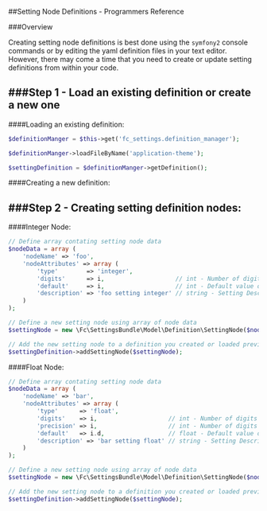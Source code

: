 ##Setting Node Definitions - Programmers Reference

###Overview

Creating setting node definitions is best done using the `symfony2` console
commands or by editing the yaml definition files in your text editor. However,
there may come a time that you need to create or update setting definitions from
within your code.


###Step 1 - Load an existing definition or create a new one
---

####Loading an existing definition:

``` php
$definitionManger = $this->get('fc_settings.definition_manager');

$definitionManger->loadFileByName('application-theme');

$settingDefinition = $definitionManger->getDefinition();
```

####Creating a new definition:

###Step 2 - Creating setting definition nodes:
---

####Integer Node:

``` php
// Define array contating setting node data
$nodeData = array (
    'nodeName' => 'foo',
    'nodeAttributes' => array (
        'type'        => 'integer',
        'digits'      => i,                    // int - Number of digits in integer
        'default'     => i,                    // int - Default value of integer [optional]
        'description' => 'foo setting integer' // string - Setting Description [optional]
    )
);

// Define a new setting node using array of node data
$settingNode = new \Fc\SettingsBundle\Model\Definition\SettingNode($nodeData);

// Add the new setting node to a definition you created or loaded previously
$settingDefinition->addSettingNode($settingNode);
```

####Float Node:

``` php
// Define array contating setting node data
$nodeData = array (
    'nodeName' => 'bar',
    'nodeAttributes' => array (
        'type'      => 'float',
        'digits'    => i,                    // int - Number of digits in float setting
        'precision' => i,                    // int - Number of digits after decimal in float setting
        'default'   => i.d,                  // float - Default value of float [optional]
        'description' => 'bar setting float' // string - Setting Description [optional]
    )
);

// Define a new setting node using array of node data
$settingNode = new \Fc\SettingsBundle\Model\Definition\SettingNode($nodeData);

// Add the new setting node to a definition you created or loaded previously
$settingDefinition->addSettingNode($settingNode);
```



